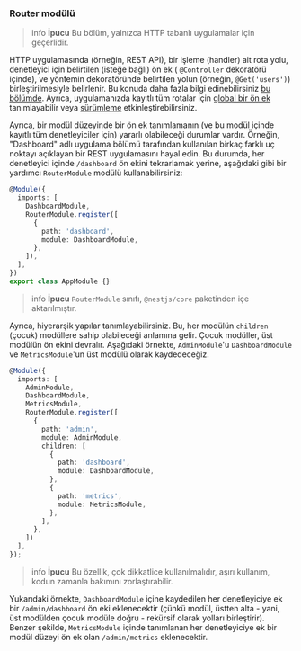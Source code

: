 ### Router modülü

> info **İpucu** Bu bölüm, yalnızca HTTP tabanlı uygulamalar için geçerlidir.

HTTP uygulamasında (örneğin, REST API), bir işleme (handler) ait rota yolu, denetleyici için belirtilen (isteğe bağlı) ön ek ( `@Controller` dekoratörü içinde),
ve yöntemin dekoratöründe belirtilen yolun (örneğin, `@Get('users')`) birleştirilmesiyle belirlenir. Bu konuda daha fazla bilgi edinebilirsiniz [bu bölümde](/docs/controllers#routing). Ayrıca,
uygulamanızda kayıtlı tüm rotalar için [global bir ön ek](/docs/faq/global-prefix) tanımlayabilir veya [sürümleme](/docs/techniques/versioning) etkinleştirebilirsiniz.

Ayrıca, bir modül düzeyinde bir ön ek tanımlamanın (ve bu modül içinde kayıtlı tüm denetleyiciler için) yararlı olabileceği durumlar vardır.
Örneğin, "Dashboard" adlı uygulama bölümü tarafından kullanılan birkaç farklı uç noktayı açıklayan bir REST uygulamasını hayal edin.
Bu durumda, her denetleyici içinde `/dashboard` ön ekini tekrarlamak yerine, aşağıdaki gibi bir yardımcı `RouterModule` modülü kullanabilirsiniz:

```typescript
@Module({
  imports: [
    DashboardModule,
    RouterModule.register([
      {
        path: 'dashboard',
        module: DashboardModule,
      },
    ]),
  ],
})
export class AppModule {}
```

> info **İpucu** `RouterModule` sınıfı, `@nestjs/core` paketinden içe aktarılmıştır.

Ayrıca, hiyerarşik yapılar tanımlayabilirsiniz. Bu, her modülün `children` (çocuk) modüllere sahip olabileceği anlamına gelir.
Çocuk modüller, üst modülün ön ekini devralır. Aşağıdaki örnekte, `AdminModule`'u `DashboardModule` ve `MetricsModule`'un üst modülü olarak kaydedeceğiz.

```typescript
@Module({
  imports: [
    AdminModule,
    DashboardModule,
    MetricsModule,
    RouterModule.register([
      {
        path: 'admin',
        module: AdminModule,
        children: [
          {
            path: 'dashboard',
            module: DashboardModule,
          },
          {
            path: 'metrics',
            module: MetricsModule,
          },
        ],
      },
    ])
  ],
});
```

> info **İpucu** Bu özellik, çok dikkatlice kullanılmalıdır, aşırı kullanım, kodun zamanla bakımını zorlaştırabilir.

Yukarıdaki örnekte, `DashboardModule` içine kaydedilen her denetleyiciye ek bir `/admin/dashboard` ön eki eklenecektir (çünkü modül, üstten alta - yani, üst modülden çocuk modüle doğru - rekürsif olarak yolları birleştirir).
Benzer şekilde, `MetricsModule` içinde tanımlanan her denetleyiciye ek bir modül düzeyi ön ek olan `/admin/metrics` eklenecektir.